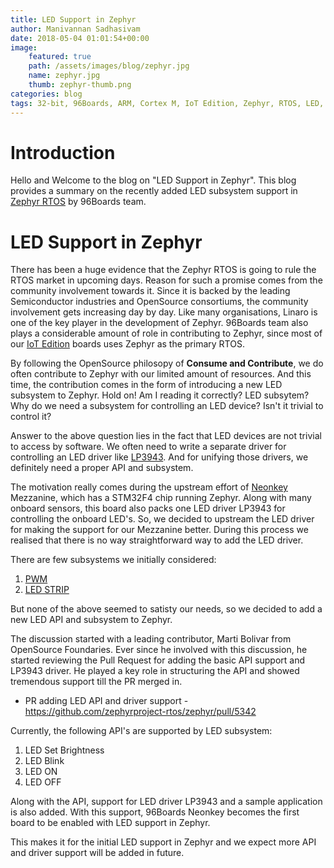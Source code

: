 ```yaml
---
title: LED Support in Zephyr
author: Manivannan Sadhasivam
date: 2018-05-04 01:01:54+00:00
image:
    featured: true
    path: /assets/images/blog/zephyr.jpg
    name: zephyr.jpg
    thumb: zephyr-thumb.png
categories: blog
tags: 32-bit, 96Boards, ARM, Cortex M, IoT Edition, Zephyr, RTOS, LED, Neonkey, Upstreaming
---
```


# Introduction

Hello and Welcome to the blog on "LED Support in Zephyr". This blog provides
a summary on the recently added LED subsystem support in [Zephyr RTOS](https://github.com/zephyrproject-rtos/zephyr)
by 96Boards team.

# LED Support in Zephyr

There has been a huge evidence that the Zephyr RTOS is going to rule the RTOS
market in upcoming days. Reason for such a promise comes from the community
involvement towards it. Since it is backed by the leading Semiconductor
industries and OpenSource consortiums, the community involvement gets increasing
day by day. Like many organisations, Linaro is one of the key player in the
development of Zephyr. 96Boards team also plays a considerable amount of role
in contributing to Zephyr, since most of our [IoT Edition](/products/ie/)
boards uses Zephyr as the primary RTOS.

By following the OpenSource philosopy of **Consume and Contribute**, we do often
contribute to Zephyr with our limited amount of resources. And this time, the
contribution comes in the form of introducing a new LED subsystem to Zephyr.
Hold on! Am I reading it correctly? LED subsytem? Why do we need a subsystem
for controlling an LED device? Isn't it trivial to control it?

Answer to the above question lies in the fact that LED devices are not trivial
to access by software. We often need to write a separate driver for controlling
an LED driver like [LP3943](http://www.ti.com/product/LP3943). And for unifying
those drivers, we definitely need a proper API and subsystem.

The motivation really comes during the upstream effort of [Neonkey](/product/neonkey/)
Mezzanine, which has a STM32F4 chip running Zephyr. Along with many onboard
sensors, this board also packs one LED driver LP3943 for controlling the onboard
LED's. So, we decided to upstream the LED driver for making the support for our
Mezzanine better. During this process we realised that there is no way
straightforward way to add the LED driver.

There are few subsystems we initially considered:

1. [PWM](https://github.com/zephyrproject-rtos/zephyr/tree/master/drivers/pwm)
2. [LED STRIP](https://github.com/zephyrproject-rtos/zephyr/tree/master/drivers/led_strip)

But none of the above seemed to satisty our needs, so we decided to add a new
LED API and subsystem to Zephyr.

The discussion started with a leading contributor, Marti Bolivar from OpenSource
Foundaries. Ever since he involved with this discussion, he started reviewing the
Pull Request for adding the basic API support and LP3943 driver. He played a
key role in structuring the API and showed tremendous support till the PR merged
in.

* PR adding LED API and driver support - https://github.com/zephyrproject-rtos/zephyr/pull/5342

Currently, the following API's are supported by LED subsystem:

1. LED Set Brightness
2. LED Blink
3. LED ON
4. LED OFF

Along with the API, support for LED driver LP3943 and a sample application is
also added. With this support, 96Boards Neonkey becomes the first board to
be enabled with LED support in Zephyr.

This makes it for the initial LED support in Zephyr and we expect more API and
driver support will be added in future.
